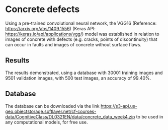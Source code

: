 # Concrete defects

Using a pre-trained convolutional neural network, the VGG16 (Reference: https://arxiv.org/abs/1409.1556) (Keras API: https://keras.io/api/applications/vgg/) model was established in relation to images of concrete with defects (e.g. cracks, points of discontinuity) that can occur in faults and images of concrete without surface flaws.

## Results

The results demonstrated, using a database with 30001 training images and 9501 validation images, with 500 test images, an accuracy of 99.40%.

## Database

The database can be downloaded via the link https://s3-api.us-geo.objectstorage.softlayer.net/cf-courses-data/CognitiveClass/DL0321EN/data/concrete_data_week4.zip to be used in any computational models, for free use.
